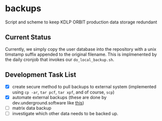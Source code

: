 # backups

Script and scheme to keep KDLP ORBIT production data storage redundant

## Current Status

Currently, we simply copy the user database into the repository with a unix timstamp suffix appended to the original filename. This is implmenented by the daily cronjob that invokes our `do_local_backup.sh`.

## Development Task List

- [x] create secure method to pull backups to external system (implemented using `cp -ar`, `tar pcf`, `tar xpf`, and of course, `scp`)
- [x] automate external backups (these are done by dev.underground.software like [this](https://www.youtube.com/watch?v=Epty_tmqR80))
- [ ] matrix data backup
- [ ] investigate which other data needs to be backed up.
